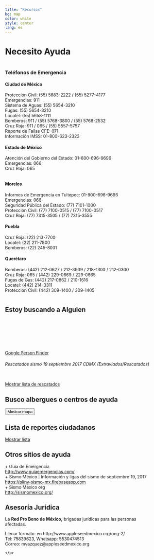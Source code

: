 ```yaml
---
title: "Recursos"
bg: map
color: white
style: center
lang: es
---
```

<div class="row">
  <h1 class="title">Necesito <span class="black">Ayuda</span></h1>
	<div class="one-half column">
		<h3 class="subtitle pink">Teléfonos de Emergencia</h3>
		<div class="city">
			<h4>Ciudad de México</h4>
			<p>
				Protección Civil: (55) 5683-2222 / (55) 5277-4177 <br/>
				Emergencias: 911 <br/>
				Sistema de Aguas: (55) 5654-3210 <br/>
				Fugas: (55) 5654-3210 <br/>
				Locatel: (55) 5658-1111 <br/>
				Bomberos: 911 / (55) 5768-3800 / (55) 5768-2532 <br/>
				Cruz Roja: 911 / 065
				/ (55) 5557-5757 <br/>
				Reporte de Fallas CFE: 071 <br/>
				Información IMSS: 01-800-623-2323 <br/>
			</p>
		</div>
		<div class="city">
			<h4>Estado de México</h4>
			<p>
				Atención del Gobierno del Estado: 01-800-696-9696 <br/>
				Emergencias: 066 <br/>
				Cruz Roja: 065 <br/>
			</p>
		</div>
	</div>
	<div class="one-half column">
		<div class="city">
			<h4>Morelos</h4>
			<p>
				Informes de Emergencia en Tultepec: 01-800-696-9696 <br/>
				Emergencias: 066 <br/>
				Seguridad Pública del Estado: (77) 7101-1000 <br/>
				Protección Civil: (77) 7100-0515 / (77) 7100-0517 <br/>
				Cruz Roja: (77) 7315-3505 / (77) 7315-3555 <br/>
			</p>
		</div>
		<div class="city">
			<h4>Puebla</h4>
			<p>
				Cruz Roja: (22) 213-7700 <br/>
				Locatel: (22) 211-7800 <br/>
				Bomberos: (22) 245-8001 <br/>
			</p>
		</div>
		<div class="city">
			<h4>Querétaro</h4>
			<p>
				Bomberos: (442) 212-0627 / 212-3939 / 218-1300 / 212-0300 <br/>
				Cruz Roja: 065 / (442) 229-0669 / 229-0665 <br/>
				Fugas de Gas: (442) 217-0862 / 210-1616 <br/>
				Locatel: (442) 214-3311 <br/>
				Protección Civil: (442) 309-1400 / 309-1405 <br/>
			</p>
		</div>
	</div>
</div>
<div class="row">
	<h2 class="subtitle pink">Estoy buscando a Alguien</h2>
	<div class="one-half column">
		<h6><br><br>&nbsp;</h6>
		<a class="btn" href="https://google.org/personfinder/2017-puebla-mexico-earthquake" target="_blank" rel="noopener noreferrer">Google Person Finder</a>
	</div>
	<div class="one-half column">
		<h6>Rescatados sismo 19 septiembre 2017 CDMX (Extraviados/Rescatados)</h6><br>
		<a class="btn" href="#" id="rescued-sheet-container-btn">Mostrar lista de rescatados</a>
	</div>
</div>
<div class="row">
	<div id="rescued-sheet-container"></div>
</div>
<div class="row">
		<h2 class="subtitle pink">Busco albergues o centros de ayuda</h2>
		<div class="icontain">
			<div id="critical-zones-container">
				<button class="btn lazy-button" id="critical-zones-btn">Mostrar mapa</button>
			</div>
		</div>
</div>
<div class="row" id="reports-sheet-container">
	<h2 class="subtitle pink">Lista de reportes ciudadanos</h2>
	<a class="btn" href="#" id="reports-sheet-container-btn">Mostrar lista</a>
</div>
<div class="row">
	<div class="one-half column">
		<h2 class="subtitle pink">Otros sitios de ayuda</h2>
		+ Guía de Emergencia <br>
		<a target="_blank" rel="noopener noreferrer" href="http://www.guiaemergencias.com/">http://www.guiaemergencias.com/</a> <br>
		+ Sismo México | Información y ligas del sismo de septiembre 19, 2017 <br>
		<a target="_blank" rel="noopener noreferrer" href="https://pliny-sismo-mx.firebaseapp.com">https://pliny-sismo-mx.firebaseapp.com</a> <br>
		+ Sismo México org<br>
		<a target="_blank" rel="noopener noreferrer" href="http://sismomexico.org/">http://sismomexico.org/</a> <br>
	</div>
	<div class="one-half column"></div>
	<h2 class="subtitle pink">Asesoría Jurídica</h2>
	<p> La <strong>Red Pro Bono de México,</strong> brigadas jurídicas para las personas afectadas.</p>
	<p>
		Llenar formato: en http://www.appleseedmexico.org/ong-2/ <br>
		Tel: 75839623, Whatsapp: 5530474513 <br>
		Correo: mvazquez@appleseedmexico.org

	</p>


</div>
